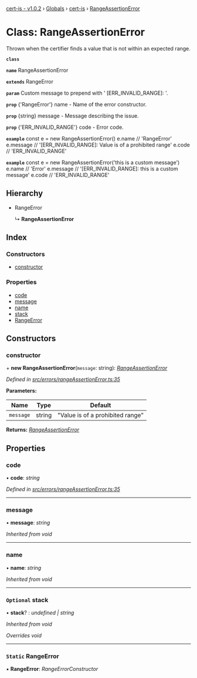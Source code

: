 [cert-is - v1.0.2](../../README.md) › [Globals](../../README.md) › [cert-is](../../README.md) › [RangeAssertionError](cert_is.rangeassertionerror.md)

# Class: RangeAssertionError

Thrown when the certifier finds a value that is not within an expected range.

**`class`** 

**`name`** RangeAssertionError

**`extends`** RangeError

**`param`** Custom message to prepend with '
[ERR_INVALID_RANGE]: '.

**`prop`** {'RangeError'} name    - Name of the error constructor.

**`prop`** {string}      message - Message describing the issue.

**`prop`** {'ERR_INVALID_RANGE'} code - Error code.

**`example`** 
const e = new RangeAssertionError()
e.name    // 'RangeError'
e.message // '[ERR_INVALID_RANGE]: Value is of a prohibited range'
e.code    // 'ERR_INVALID_RANGE'

**`example`** 
const e = new RangeAssertionError('this is a custom message')
e.name    // 'Error'
e.message // '[ERR_INVALID_RANGE]: this is a custom message'
e.code    // 'ERR_INVALID_RANGE'

## Hierarchy

* RangeError

  ↳ **RangeAssertionError**

## Index

### Constructors

* [constructor](cert_is.rangeassertionerror.md#constructor)

### Properties

* [code](cert_is.rangeassertionerror.md#code)
* [message](cert_is.rangeassertionerror.md#message)
* [name](cert_is.rangeassertionerror.md#name)
* [stack](cert_is.rangeassertionerror.md#optional-stack)
* [RangeError](cert_is.rangeassertionerror.md#static-rangeerror)

## Constructors

### constructor

\+ **new RangeAssertionError**(`message`: string): *[RangeAssertionError](cert_is.rangeassertionerror.md)*

*Defined in [src/errors/rangeAssertionError.ts:35](src/errors/rangeAssertionError.ts#L35)*

**Parameters:**

Name | Type | Default |
------ | ------ | ------ |
`message` | string | "Value is of a prohibited range" |

**Returns:** *[RangeAssertionError](cert_is.rangeassertionerror.md)*

## Properties

### code

• **code**: *string*

*Defined in [src/errors/rangeAssertionError.ts:35](src/errors/rangeAssertionError.ts#L35)*

___

### message

• **message**: *string*

*Inherited from void*

___

### name

• **name**: *string*

*Inherited from void*

___

### `Optional` stack

• **stack**? : *undefined | string*

*Inherited from void*

*Overrides void*

___

### `Static` RangeError

▪ **RangeError**: *RangeErrorConstructor*

